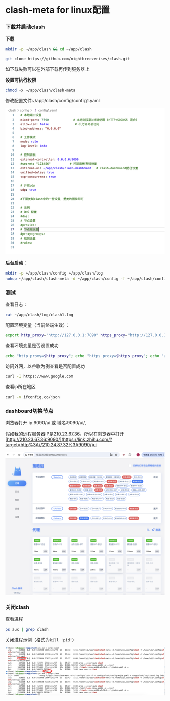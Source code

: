 # clash-meta for linux配置

### 下载并启动clash

**下载**

```bash
mkdir -p ~/app/clash && cd ~/app/clash
```

```bash
git clone https://github.com/nightbreezerises/clash.git
```

如下载失败可以在外部下载再传到服务器上

**设置可执行权限**

```bash
chmod +x ~/app/clash/clash-meta
```

修改配置文件~/app/clash/config/config1.yaml

![image-20250915151907830](./image/config.png)

**后台启动**：

```bash
mkdir -p ~/app/clash/config ~/app/clash/log
nohup ~/app/clash/clash-meta -d ~/app/clash/config -f ~/app/clash/config/config1.yaml > ~/app/clash/log/clash1.log 2>&1 &
```

### 测试

查看日志：

```bash
cat ~/app/clash/log/clash1.log
```

配置环境变量（当前终端生效）：

```bash
export http_proxy="http://127.0.0.1:7890" https_proxy="http://127.0.0.1:7890" all_proxy="socks5://127.0.0.1:7890"
```

查看环境变量是否设置成功

```bash
echo "http_proxy=$http_proxy"; echo "https_proxy=$https_proxy"; echo "all_proxy=$all_proxy"
```

访问外网，以谷歌为例查看是否配置成功

```bash
curl -I https://www.google.com
```

查看ip所在地区

```bash
curl -v ifconfig.co/json
```

### dashboard切换节点

浏览器打开 ip:9090/ui 或 域名:9090/ui/,

假如我的远程服务器IP是[210.23.67.36](https://link.zhihu.com/?target=http%3A//210.24.87.32%3A9090/)，所以在浏览器中打开[http://210.23.67.36:9090/](https://link.zhihu.com/?target=http%3A//210.24.87.32%3A9090/)ui

![image-20250915151907830](./image/clash-dashbord.png)

### 关闭clash

查看进程

```bash
ps aux | grep clash
```

关闭进程示例（格式为`kill 'pid'`）

![image-20250915151907830](./image/kill.png)